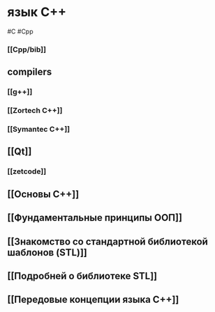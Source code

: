 # язык C++
#C #Cpp 

### [[Cpp/bib]]

## compilers
### [[g++]]
### [[Zortech C++]]
### [[Symantec C++]]

## [[Qt]]
### [[zetcode]]

## [[Основы C++]]
## [[Фундаментальные принципы ООП]]
## [[Знакомство со стандартной библиотекой шаблонов (STL)]]
## [[Подробней о библиотеке STL]]
## [[Передовые концепции языка C++]]
